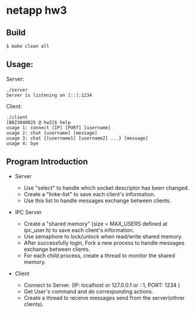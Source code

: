 # netapp hw3

## Build

`$ make clean all`

## Usage:
    
Server:
```
./server
Server is listening on [::]:1234
```
Client:
```
./client
[B023040025 @ hw3]$ help
usage 1: connect [IP] [PORT] [username]
usage 2: chat [username] [message]
usage 3: chat {[username1] [username2] ...} [message]
usage 4: bye
```

## Program Introduction

* Server
  - Use "select" to handle which socket descriptor has been changed.
  - Create a "linke-list" to save each client's information.
  - Use this list to handle messages exchange between clients.
  
* IPC Server
  - Create a "shared memory" (size = MAX_USERS defined at ipc_user.h) to save each client's information.
  - Use semaphore to lock/unlock when read/write shared memory.
  - After successfully login, Fork a new process to handle messages exchange between clients.
  - For each child process, create a thread to monitor the shared memory.

* Client
  - Connect to Server. (IP: localhost or 127.0.0.1 or ::1, PORT: 1234 )
  - Get User's command and do corresponding actions.
  - Create a thread to receive messages send from the server(othrer clients).